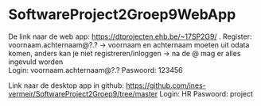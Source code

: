 # SoftwareProject2Groep9WebApp

De link naar de web app: https://dtprojecten.ehb.be/~17SP2G9/ .
Register: voornaam.achternaam@?.?
  -> voornaam en achternaam moeten uit odata komen, anders kan je niet registreren/inloggen 
  -> na de @ mag er alles ingevuld worden  
Login: voornaam.achternaam@?.?
Paswoord: 123456

Link naar de desktop app in github: https://github.com/ines-vermeir/SoftwareProject2Groep9/tree/master
Login: HR
Paswoord: project 
